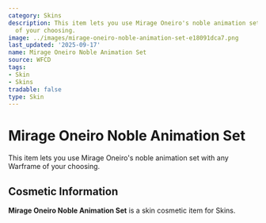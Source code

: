 ```yaml
---
category: Skins
description: This item lets you use Mirage Oneiro's noble animation set with any Warframe
  of your choosing.
image: ../images/mirage-oneiro-noble-animation-set-e18091dca7.png
last_updated: '2025-09-17'
name: Mirage Oneiro Noble Animation Set
source: WFCD
tags:
- Skin
- Skins
tradable: false
type: Skin
---
```


# Mirage Oneiro Noble Animation Set

This item lets you use Mirage Oneiro's noble animation set with any Warframe of your choosing.

## Cosmetic Information

**Mirage Oneiro Noble Animation Set** is a skin cosmetic item for Skins.

